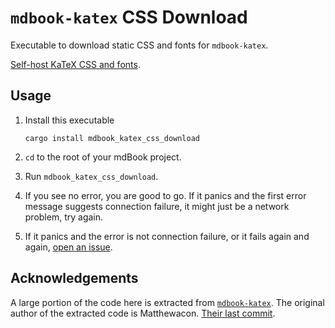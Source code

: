 # `mdbook-katex` CSS Download

Executable to download static CSS and fonts for `mdbook-katex`.

[Self-host KaTeX CSS and fonts](https://github.com/lzanini/mdbook-katex#self-host-katex-css-and-fonts).

## Usage

1. Install this executable

    ```shell
    cargo install mdbook_katex_css_download
    ```

1. `cd` to the root of your mdBook project.
1. Run `mdbook_katex_css_download`.
1. If you see no error, you are good to go.
    If it panics and the first error message suggests connection failure,
    it might just be a network problem, try again.
1. If it panics and the error is not connection failure,
    or it fails again and again,
    [open an issue](https://github.com/SichangHe/mdbook_katex_css_download/issues/new).

## Acknowledgements

A large portion of the code here is extracted from [`mdbook-katex`](https://github.com/lzanini/mdbook-katex).
The original author of the extracted code is Matthewacon.
[Their last commit](https://github.com/lzanini/mdbook-katex/commit/9452fdecfa37dd1d2569fcc5fd88dd9498903474).
